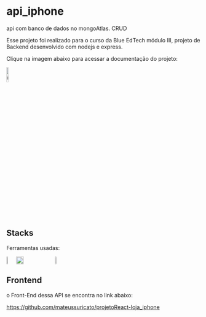 # api_iphone
 api com banco de dados no mongoAtlas. CRUD
 
Esse projeto foi realizado para o curso da Blue EdTech módulo III, projeto de Backend desenvolvido com nodejs e express.

Clique na imagem abaixo para acessar a documentação do projeto:

<a href="https://projeto-react-loja-iphone.vercel.app/" target="_blank"><img style="width:10%" src="https://www.4x-treme.com/wp-content/uploads/2022/01/7658037-removebg-preview.png" alt="ícone pokedex"></a>

## Stacks
Ferramentas usadas:
<div style="display:flex">
<img style="width:5%" src="https://walde.co/wp-content/uploads/2016/09/nodejs_logo.png"/>
<img style="width:20%" src="https://i.imgur.com/CYBUWPD.png"/>
 <img style="width:5%" src="https://discover.strongdm.com/hs-fs/hubfs/Technology%20Images/mongodb-atlas.png?width=200&height=200&name=mongodb-atlas.png"/>
</div>

## Frontend

o Front-End dessa API se encontra no link abaixo:

https://github.com/mateussuricato/projetoReact-loja_iphone
